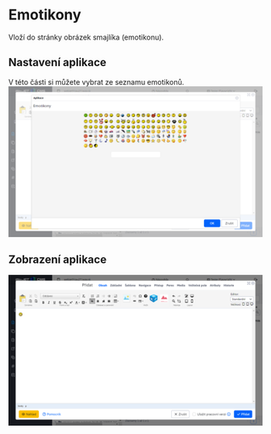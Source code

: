 # Emotikony

Vloží do stránky obrázek smajlíka (emotikonu).

## Nastavení aplikace

V této části si můžete vybrat ze seznamu emotikonů. ![](editor.png)

## Zobrazení aplikace

![](emoticon.png)
